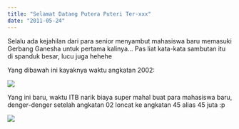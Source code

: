 ```yaml
---
title: "Selamat Datang Putera Puteri Ter-xxx"
date: "2011-05-24"
---
```


Selalu ada kejahilan dari para senior menyambut mahasiswa baru memasuki Gerbang Ganesha untuk pertama kalinya... Pas liat kata-kata sambutan itu di spanduk besar, lucu juga hehehe

Yang dibawah ini kayaknya waktu angkatan 2002:

![](https://sigitp.files.wordpress.com/2011/05/ma-itb-005.jpg)

Yang ini baru, waktu ITB narik biaya super mahal buat para mahasiswa baru, denger-denger setelah angkatan 02 loncat ke angkatan 45 alias 45 juta :p

![](https://sigitp.files.wordpress.com/2011/05/selamat-datang-putra-putri-terkaya-bangsa-img_6937-preview.jpg)
